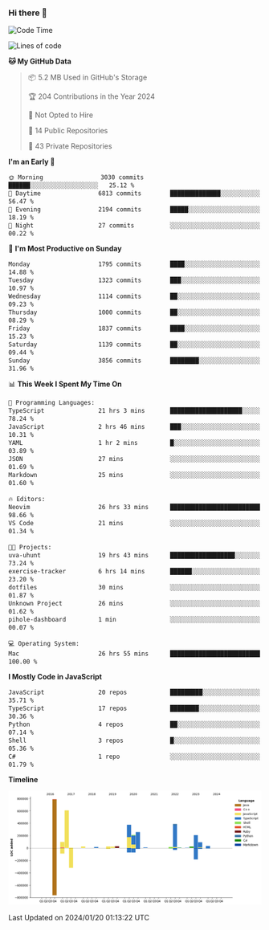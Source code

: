 ### Hi there 👋

<!--
**Clumsy-Coder/Clumsy-Coder** is a ✨ _special_ ✨ repository because its `README.md` (this file) appears on your GitHub profile.

Here are some ideas to get you started:

- 🔭 I’m currently working on ...
- 🌱 I’m currently learning ...
- 👯 I’m looking to collaborate on ...
- 🤔 I’m looking for help with ...
- 💬 Ask me about ...
- 📫 How to reach me: ...
- 😄 Pronouns: ...
- ⚡ Fun fact: ...
-->

<!-- anmol098/waka-readme-stats -->
<!--START_SECTION:waka-->
![Code Time](http://img.shields.io/badge/Code%20Time-640%20hrs%2012%20mins-blue)

![Lines of code](https://img.shields.io/badge/From%20Hello%20World%20I%27ve%20Written-3.2%20million%20lines%20of%20code-blue)

**🐱 My GitHub Data** 

> 📦 5.2 MB Used in GitHub's Storage 
 > 
> 🏆 204 Contributions in the Year 2024
 > 
> 🚫 Not Opted to Hire
 > 
> 📜 14 Public Repositories 
 > 
> 🔑 43 Private Repositories 
 > 
**I'm an Early 🐤** 

```text
🌞 Morning                3030 commits        ██████░░░░░░░░░░░░░░░░░░░   25.12 % 
🌆 Daytime                6813 commits        ██████████████░░░░░░░░░░░   56.47 % 
🌃 Evening                2194 commits        █████░░░░░░░░░░░░░░░░░░░░   18.19 % 
🌙 Night                  27 commits          ░░░░░░░░░░░░░░░░░░░░░░░░░   00.22 % 
```
📅 **I'm Most Productive on Sunday** 

```text
Monday                   1795 commits        ████░░░░░░░░░░░░░░░░░░░░░   14.88 % 
Tuesday                  1323 commits        ███░░░░░░░░░░░░░░░░░░░░░░   10.97 % 
Wednesday                1114 commits        ██░░░░░░░░░░░░░░░░░░░░░░░   09.23 % 
Thursday                 1000 commits        ██░░░░░░░░░░░░░░░░░░░░░░░   08.29 % 
Friday                   1837 commits        ████░░░░░░░░░░░░░░░░░░░░░   15.23 % 
Saturday                 1139 commits        ██░░░░░░░░░░░░░░░░░░░░░░░   09.44 % 
Sunday                   3856 commits        ████████░░░░░░░░░░░░░░░░░   31.96 % 
```


📊 **This Week I Spent My Time On** 

```text
💬 Programming Languages: 
TypeScript               21 hrs 3 mins       ████████████████████░░░░░   78.24 % 
JavaScript               2 hrs 46 mins       ███░░░░░░░░░░░░░░░░░░░░░░   10.31 % 
YAML                     1 hr 2 mins         █░░░░░░░░░░░░░░░░░░░░░░░░   03.89 % 
JSON                     27 mins             ░░░░░░░░░░░░░░░░░░░░░░░░░   01.69 % 
Markdown                 25 mins             ░░░░░░░░░░░░░░░░░░░░░░░░░   01.60 % 

🔥 Editors: 
Neovim                   26 hrs 33 mins      █████████████████████████   98.66 % 
VS Code                  21 mins             ░░░░░░░░░░░░░░░░░░░░░░░░░   01.34 % 

🐱‍💻 Projects: 
uva-uhunt                19 hrs 43 mins      ██████████████████░░░░░░░   73.24 % 
exercise-tracker         6 hrs 14 mins       ██████░░░░░░░░░░░░░░░░░░░   23.20 % 
dotfiles                 30 mins             ░░░░░░░░░░░░░░░░░░░░░░░░░   01.87 % 
Unknown Project          26 mins             ░░░░░░░░░░░░░░░░░░░░░░░░░   01.62 % 
pihole-dashboard         1 min               ░░░░░░░░░░░░░░░░░░░░░░░░░   00.07 % 

💻 Operating System: 
Mac                      26 hrs 55 mins      █████████████████████████   100.00 % 
```

**I Mostly Code in JavaScript** 

```text
JavaScript               20 repos            █████████░░░░░░░░░░░░░░░░   35.71 % 
TypeScript               17 repos            ████████░░░░░░░░░░░░░░░░░   30.36 % 
Python                   4 repos             ██░░░░░░░░░░░░░░░░░░░░░░░   07.14 % 
Shell                    3 repos             █░░░░░░░░░░░░░░░░░░░░░░░░   05.36 % 
C#                       1 repo              ░░░░░░░░░░░░░░░░░░░░░░░░░   01.79 % 
```



**Timeline**

![Lines of Code chart](https://raw.githubusercontent.com/Clumsy-Coder/Clumsy-Coder/main/assets/bar_graph.png)


 Last Updated on 2024/01/20 01:13:22 UTC
<!--END_SECTION:waka-->
